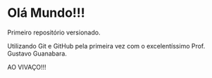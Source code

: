 # Olá Mundo!!!
 Primeiro repositório versionado.

 Utilizando Git e GitHub pela primeira vez com o excelentíssimo Prof. Gustavo Guanabara.

 AO VIVAÇO!!!
 
